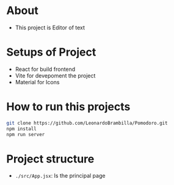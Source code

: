 # About 
- This project is Editor of text

# Setups of Project
- React for build frontend
- Vite for devepoment the project
- Material for Icons

# How to run this projects
```sh
git clone https://github.com/LeonardoBrambilla/Pomodoro.git
npm install
npm run server
```

# Project structure
- `./src/App.jsx`: Is the principal page
